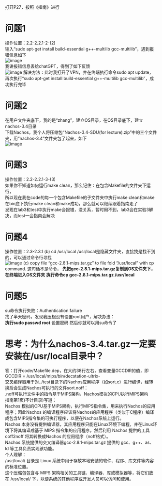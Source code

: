 打开P27，按照《指南》进行
# 问题1
操作位置：2.2-2.2.1-2-(2)  
输入“sudo apt-get install build-essential g++-multilib gcc-multilib”，遇到报错信息如下  
![image](https://github.com/user-attachments/assets/0a4a671e-fa70-4389-a13c-2bd2f98d839f)  
我讲报错信息丢给chatGPT，得到了如下反馈  
![image](https://github.com/user-attachments/assets/253eb207-c32c-4d3b-bd86-6bc24cb8f8e8)
解决方法：此时我打开了VPN，并在终端执行命令sudo apt update，再次执行“sudo apt-get install build-essential g++-multilib gcc-multilib”，成功执行完毕
# 问题2
在用户文件夹底下，我的是“zhang”，建立OS目录，在OS目录底下，建立nachos-3.4目录  
下载Nachos，我个人将压缩包“Nachos-3.4-SDU(for lecture).zip”中的三个文件夹，用“nachos-3.4”文件夹包了起来，如下  
![image](https://github.com/user-attachments/assets/f36dda80-7730-45b5-8e49-8b92d797f96e)

# 问题3
操作位置：2.2-2.2.1-3-(3)  
如果你不知道如何运行make clean，那么记住：在包含Makefile的文件夹下运行，  
所以现在我在code的每一个包含Makefile的子文件夹中执行make clean和make  
在bin底下执行make clean和make成功，那么就可以继续跟着指南走了  
发现在lab3和test中执行make会报错，没关系，暂时用不到，lab3会在实验3解决，而test一会指南会解决
# 问题4
操作位置：2.3-2.3.1
(b) cd /usr/local 
/usr/local是隐藏文件夹，直接找是找不到的，可以通过命令行寻找  
![image](https://github.com/user-attachments/assets/a2795046-cf3d-4610-a105-f24b3fc770ce)
(c) copy file “gcc-2.8.1-mips.tar.gz” to file fold “/usr/local” with cp command. 
这句话不是命令，
**先把gcc-2.8.1-mips.tar.gz复制到OS文件夹下，在终端进入OS文件夹**
**执行命令cp gcc-2.8.1-mips.tar.gz /usr/local**
# 问题5
su命令执行失败：Authentication failure  
找了半天密码，发现我压根没有设置root用户，解决办法：  
**执行sudo passwd root**
设置密码
然后你就可以用su命令了
# 思考：为什么nachos-3.4.tar.gz一定要安装在/usr/local目录中？
答：打开code/Makefile.dep，在大约38行左右，查看变量GCCDIR的值，即GCCDIR = /usr/local/mips/bin/decstation-ultrix-  
交叉编译器用于对../test目录下的Nachos应用程序（如sort.c）进行编译，经转换后会生成Nachos可执行的文件sort.noff：  
.noff可执行文件中的指令基于MIPS架构，Nachos模拟的CPU执行MIPS架构  
指南第1页(不计目录)写道：  
Nachos 模拟的CPU基于MIPS架构，执行MIPS指令集，用来执行Nachos的应用程序；因此Nachos 的编译程序应该将Nachos的应用程序（类似于C程序）编译
成包含MIPS指令集的可执行程序，以便在Nachos系统上运行。  
Nachos 本身没有提供编译器，其应用程序只能在Linux环境下编程，并在Linux环境下将其编译成基于 MIPS 指令集的应用程序，然后利用 Nachos 提供的工具
coff2noff 将其转换成Nachos 的应用程序（noff格式）。  
Nachos 系统提供的交叉编译器gcc-2.8.1-mips.tar.gz 提供的 gcc、g++、as、ld 等工具负责实现该功能。  
个人理解：  
/usr/local/ 目录是 Linux 系统中用于存放本地安装的软件、程序、库文件等内容的标准位置。  
这个压缩包包含与 MIPS 架构相关的工具链、编译器、库或模拟器等，将它们放在 /usr/local/ 下，以便系统的其他程序或开发人员可以访问和使用。
